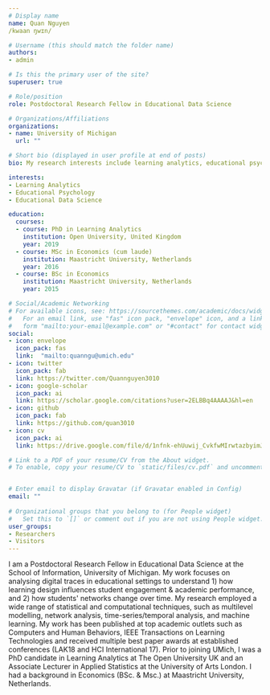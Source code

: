 ```yaml
---
# Display name
name: Quan Nguyen
/kwaan ŋwɪn/

# Username (this should match the folder name)
authors:
- admin

# Is this the primary user of the site?
superuser: true

# Role/position
role: Postdoctoral Research Fellow in Educational Data Science

# Organizations/Affiliations
organizations:
- name: University of Michigan
  url: ""

# Short bio (displayed in user profile at end of posts)
bio: My research interests include learning analytics, educational psychology, data science, temporal modelling

interests:
- Learning Analytics
- Educational Psychology
- Educational Data Science

education:
  courses:
  - course: PhD in Learning Analytics
    institution: Open University, United Kingdom
    year: 2019 
  - course: MSc in Economics (cum laude)
    institution: Maastricht University, Netherlands
    year: 2016
  - course: BSc in Economics
    institution: Maastricht University, Netherlands
    year: 2015

# Social/Academic Networking
# For available icons, see: https://sourcethemes.com/academic/docs/widgets/#icons
#   For an email link, use "fas" icon pack, "envelope" icon, and a link in the
#   form "mailto:your-email@example.com" or "#contact" for contact widget.
social:
- icon: envelope
  icon_pack: fas
  link:  "mailto:quanngu@umich.edu"
- icon: twitter
  icon_pack: fab
  link: https://twitter.com/Quannguyen3010
- icon: google-scholar
  icon_pack: ai
  link: https://scholar.google.com/citations?user=2ELBBq4AAAAJ&hl=en
- icon: github
  icon_pack: fab
  link: https://github.com/quan3010
- icon: cv
  icon_pack: ai
  link: https://drive.google.com/file/d/1nfnk-ehUuwij_CvkfwMIrwtazbyimJ-0/view?usp=sharing

# Link to a PDF of your resume/CV from the About widget.
# To enable, copy your resume/CV to `static/files/cv.pdf` and uncomment the lines below.  


# Enter email to display Gravatar (if Gravatar enabled in Config)
email: ""
  
# Organizational groups that you belong to (for People widget)
#   Set this to `[]` or comment out if you are not using People widget.  
user_groups:
- Researchers
- Visitors
---
```


I am a Postdoctoral Research Fellow in Educational Data Science at the School of Information, University of Michigan. My work focuses on analysing digital traces in educational settings to understand 1) how learning design influences student engagement & academic performance, and 2) how students' networks change over time. My research employed a wide range of statistical and computational techniques, such as multilevel modelling, network analysis, time-series/temporal analysis, and machine learning. My work has been published at top academic outlets such as Computers and Human Behaviors, IEEE Transactions on Learning Technologies and received multiple best paper awards at established conferences (LAK18 and HCI International 17). Prior to joining UMich, I was a PhD candidate in Learning Analytics at The Open University UK and an Associate Lecturer in Applied Statistics at the University of Arts London. I had a background in Economics (BSc. & Msc.) at Maastricht University, Netherlands. 
